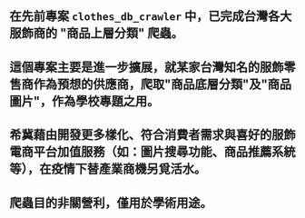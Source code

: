 在先前專案 `clothes_db_crawler` 中，已完成台灣各大服飾商的 "商品上層分類" 爬蟲。
---
這個專案主要是進一步擴展，就某家台灣知名的服飾零售商作為預想的供應商，爬取"商品底層分類"及"商品圖片"，作為學校專題之用。
---
希冀藉由開發更多樣化、符合消費者需求與喜好的服飾電商平台加值服務（如：圖片搜尋功能、商品推薦系統 等），在疫情下替產業商機另覓活水。
---
爬蟲目的非關營利，僅用於學術用途。
---
